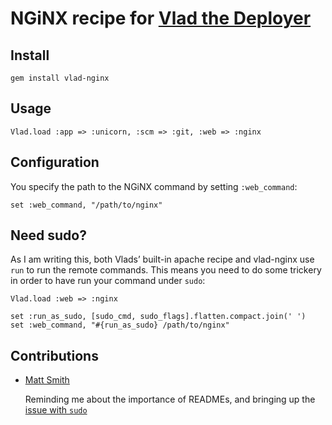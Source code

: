 # NGiNX recipe for [Vlad the Deployer](https://github.com/seattlerb/vlad)

## Install

    gem install vlad-nginx

## Usage

    Vlad.load :app => :unicorn, :scm => :git, :web => :nginx

## Configuration

You specify the path to the NGiNX command by setting `:web_command`:

    set :web_command, "/path/to/nginx"

## Need sudo?

As I am writing this, both Vlads’ built-in apache recipe and vlad-nginx use `run` to run the remote commands. This means you need to do some trickery in order to have run your command under `sudo`:

    Vlad.load :web => :nginx

    set :run_as_sudo, [sudo_cmd, sudo_flags].flatten.compact.join(' ')
    set :web_command, "#{run_as_sudo} /path/to/nginx"

## Contributions

- [Matt Smith](https://github.com/matthewcalebsmith)

  Reminding me about the importance of READMEs, and bringing up the [issue with `sudo`](https://github.com/Burgestrand/vlad-nginx/issues#issue/1)
